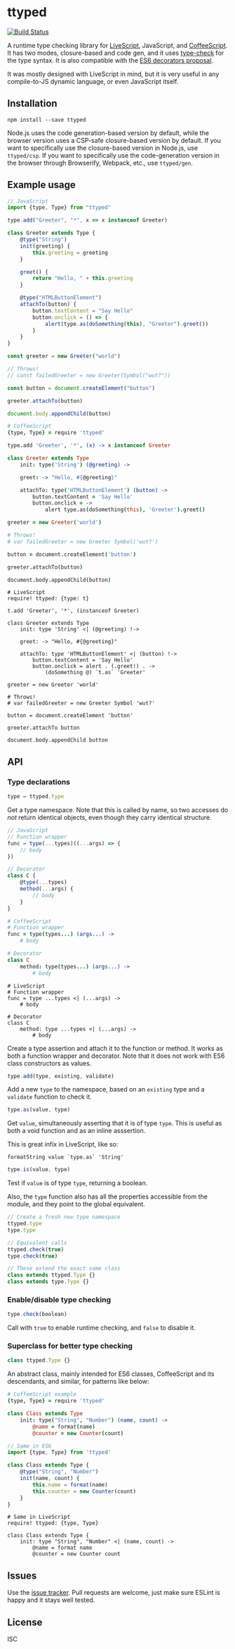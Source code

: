 # ttyped

[![Build Status](https://travis-ci.org/impinball/ttyped.svg)](https://travis-ci.org/isiahmeadows/ttyped)

A runtime type checking library for [LiveScript](https://livescript.net), JavaScript, and [CoffeeScript](https://coffeescript.org). It has two modes, closure-based and code gen, and it uses [type-check](https://npm.im/type-check) for the type syntax. It is also compatible with the [ES6 decorators proposal](https://github.com/wycats/javascript-decorators).

It was mostly designed with LiveScript in mind, but it is very useful in any compile-to-JS dynamic language, or even JavaScript itself.

## Installation

```
npm install --save ttyped
```

Node.js uses the code generation-based version by default, while the browser version uses a CSP-safe closure-based version by default. If you want to specifically use the closure-based version in Node.js, use `ttyped/csp`. If you want to specifically use the code-generation version in the browser through Browserify, Webpack, etc., use `ttyped/gen`.

## Example usage

```js
// JavaScript
import {type, Type} from "ttyped"

type.add("Greeter", "*", x => x instanceof Greeter)

class Greeter extends Type {
    @type("String")
    init(greeting) {
        this.greeting = greeting
    }

    greet() {
        return "Hello, " + this.greeting
    }

    @type("HTMLButtonElement")
    attachTo(button) {
        button.textContent = "Say Hello"
        button.onclick = () => {
            alert(type.as(doSomething(this), "Greeter").greet())
        }
    }
}

const greeter = new Greeter("world")

// Throws!
// const failedGreeter = new Greeter(Symbol("wut?"))

const button = document.createElement("button")

greeter.attachTo(button)

document.body.appendChild(button)
```

```coffee
# CoffeeScript
{type, Type} = require 'ttyped'

type.add 'Greeter', '*', (x) -> x instanceof Greeter

class Greeter extends Type
    init: type('String') (@greeting) ->

    greet: -> "Hello, #{@greeting}"

    attachTo: type('HTMLButtonElement') (button) ->
        button.textContent = 'Say Hello'
        button.onclick = ->
            alert type.as(doSomething(this), 'Greeter').greet()

greeter = new Greeter('world')

# Throws!
# var failedGreeter = new Greeter Symbol('wut?')

button = document.createElement('button')

greeter.attachTo(button)

document.body.appendChild(button)
```

```ls
# LiveScript
require! ttyped: {type: t}

t.add 'Greeter', '*', (instanceof Greeter)

class Greeter extends Type
    init: type 'String' <| (@greeting) !->

    greet: -> "Hello, #{@greeting}"

    attachTo: type 'HTMLButtonElement' <| (button) !->
        button.textContent = 'Say Hello'
        button.onclick = alert . (.greet!) . ->
            (doSomething @) `t.as` 'Greeter'

greeter = new Greeter 'world'

# Throws!
# var failedGreeter = new Greeter Symbol 'wut?'

button = document.createElement 'button'

greeter.attachTo button

document.body.appendChild button
```

## API

### Type declarations

```js
type = ttyped.type
```

Get a type namespace. Note that this is called by name, so two accesses do *not* return identical objects, even though they carry identical structure.

```js
// JavaScript
// Function wrapper
func = type(...types)((...args) => {
    // body
})

// Decorator
class C {
    @type(...types)
    method(...args) {
        // body
    }
}
```

```coffee
# CoffeeScript
# Function wrapper
func = type(types...) (args...) ->
    # body

# Decorator
class C
    method: type(types...) (args...) ->
        # body
```

```ls
# LiveScript
# Function wrapper
func = type ...types <| (...args) ->
    # body

# Decorator
class C
    method: type ...types <| (...args) ->
        # body
```

Create a type assertion and attach it to the function or method. It works as both a function wrapper and decorator. Note that it does not work with ES6
class constructors as values.

```js
type.add(type, existing, validate)
```

Add a new `type` to the namespace, based on an `existing` type and a `validate`
function to check it.

```js
type.as(value, type)
```

Get `value`, simultaneously asserting that it is of type `type`. This is useful
as both a void function and as an inline asssertion.

This is great infix in LiveScript, like so:

```ls
formatString value `type.as` 'String'
```

```js
type.is(value, type)
```

Test if `value` is of type `type`, returning a boolean.

Also, the `type` function also has all the properties accessible from the module, and they point to the global equivalent.

```js
// Create a fresh new type namespace
ttyped.type
type.type

// Equivalent calls
ttyped.check(true)
type.check(true)

// These extend the exact same class
class extends ttyped.Type {}
class extends type.Type {}
```

### Enable/disable type checking

```js
type.check(boolean)
```

Call with `true` to enable runtime checking, and `false` to disable it.

### Superclass for better type checking

```js
class ttyped.Type {}
```

An abstract class, mainly intended for ES6 classes, CoffeeScript and its
descendants, and similar, for patterns like below:

```coffee
# CoffeeScript example
{type, Type} = require 'ttyped'

class Class extends Type
    init: type("String", "Number") (name, count) ->
        @name = format(name)
        @counter = new Counter(count)
```

```js
// Same in ES6
import {type, Type} from 'ttyped'

class Class extends Type {
    @type("String", "Number")
    init(name, count) {
        this.name = format(name)
        this.counter = new Counter(count)
    }
}
```

```ls
# Same in LiveScript
require! ttyped: {type, Type}

class Class extends Type {
    init: type "String", "Number" <| (name, count) ->
        @name = format name
        @counter = new Counter count
```

## Issues

Use the [issue tracker](https://github.com/impinball/ttyped/issues). Pull requests are welcome, just make sure ESLint is happy and it stays well tested.

## License

ISC
